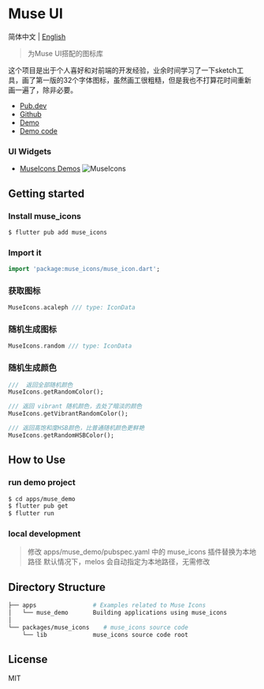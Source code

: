 # Muse UI

简体中文 | [English](./README.md)

> 为Muse UI搭配的图标库

这个项目是出于个人喜好和对前端的开发经验，业余时间学习了一下sketch工具，画了第一版的32个字体图标，虽然画工很粗糙，但是我也不打算花时间重新画一遍了，除非必要。

- [Pub.dev](https://pub.dev/packages/muse_icons)
- [Github](https://github.com/musetools/muse_icons)
- [Demo](https://musetools.github.io/muse_icons/)
- [Demo code](https://github.com/musetools/muse_icons/tree/master/apps/muse_demo)

### UI Widgets

- [MuseIcons Demos](https://github.com/musetools/muse_icons/tree/main/apps/muse_demo/lib/demo/button)
![MuseIcons](http://oss.musetools.uk/pic/MuseIcons.png)

## Getting started

### Install muse_icons

```bash
$ flutter pub add muse_icons
```

### Import it

```dart
import 'package:muse_icons/muse_icon.dart';
```

### 获取图标
```dart
MuseIcons.acaleph /// type: IconData
```

### 随机生成图标
```dart
MuseIcons.random /// type: IconData
```

### 随机生成颜色
```dart
///  返回全部随机颜色
MuseIcons.getRandomColor();

/// 返回 vibrant 随机颜色，去处了暗淡的颜色
MuseIcons.getVibrantRandomColor();

/// 返回高饱和度HSB颜色，比普通随机颜色更鲜艳
MuseIcons.getRandomHSBColor();
```

## How to Use

### run demo project

```bash
$ cd apps/muse_demo
$ flutter pub get
$ flutter run
```

### local development

> 修改 apps/muse_demo/pubspec.yaml 中的 muse_icons 插件替换为本地路径
> 默认情况下，melos 会自动指定为本地路径，无需修改

## Directory Structure

```bash
├── apps                # Examples related to Muse Icons
│   └── muse_demo       Building applications using muse_icons
│
└── packages/muse_icons    # muse_icons source code
    └── lib             muse_icons source code root
```

## License

MIT
